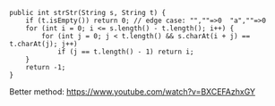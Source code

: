     public int strStr(String s, String t) {
        if (t.isEmpty()) return 0; // edge case: "",""=>0  "a",""=>0
        for (int i = 0; i <= s.length() - t.length(); i++) {
            for (int j = 0; j < t.length() && s.charAt(i + j) == t.charAt(j); j++)
                if (j == t.length() - 1) return i;
        }
        return -1;
    }

Better method:
    https://www.youtube.com/watch?v=BXCEFAzhxGY